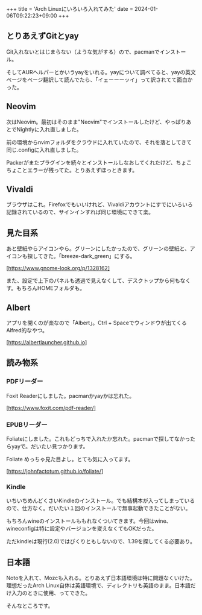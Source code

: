 +++
title = 'Arch Linuxにいろいろ入れてみた'
date = 2024-01-06T09:22:23+09:00
+++

## とりあえずGitとyay

Git入れないとはじまらない（ような気がする）ので、pacmanでインストール。

そしてAURヘルパーとかいうyayをいれる。yayについて調べてると、yayの英文ページをページ翻訳して読んでたら、「イェーーーッイ」って訳されてて面白かった。

## Neovim

次はNeovim。最初はそのまま"Neovim"でインストールしたけど、やっぱりあとでNightlyに入れ直しました。

前の環境からnvimフォルダをクラウドに入れていたので、それを落としてきて同じ.configに入れ直しました。

Packerがまたプラグインを続々とインストールしなおしてくれたけど、ちょこちょことエラーが残ってた。とりあえずほっときます。

## Vivaldi

ブラウザはこれ。Firefoxでもいいけれど、Vivaldiアカウントにすでにいろいろ記録されているので、サインインすれば同じ環境にできて楽。

## 見た目系

あと壁紙やらアイコンやら。グリーンにしたかったので、グリーンの壁紙と、アイコンも探してきた。「breeze-dark_green」にする。

[https://www.gnome-look.org/p/1328162]

また、設定で上下のパネルも透過で見えなくして、デスクトップから何もなくす。もちろんHOMEフォルダも。

## Albert

アプリを開くのが楽なので「Albert」。Ctrl + Spaceでウィンドウが出てくるAlfred的なやつ。

[https://albertlauncher.github.io]

## 読み物系
### PDFリーダー

Foxit Readerにしました。pacmanかyayかは忘れた。

[https://www.foxit.com/pdf-reader/]
### EPUBリーダー

Foliateにしました。これもどっちで入れたか忘れた。pacmanで探してなかったらyayで。だいたい見つかります。

Foliate めっちゃ見た目よし。とても気に入ってます。

[https://johnfactotum.github.io/foliate/]
### Kindle

いちいちめんどくさいKindleのインストール。でも結構本が入ってしまっているので、仕方なく。だいたい１回のインストールで無事起動できたことがない。

もちろんwineのインストールももれなくついてきます。今回はwine、wineconfigは特に設定やバージョンを変えなくてもOKだった。

ただkindleは現行(2.0)ではぴくりともしないので、1.39を探してくる必要あり。
## 日本語

Notoを入れて、Mozcも入れる。とりあえず日本語環境は特に問題なくいけた。理想だったArch Linux自体は英語環境で、ディレクトリも英語のまま。日本語だけ入力のときに使用、ってできた。

そんなところです。
